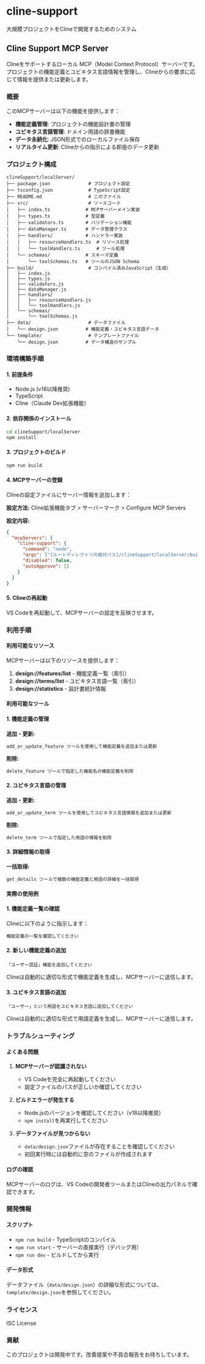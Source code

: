 # cline-support
大規模プロジェクトをClineで開発するためのシステム

## Cline Support MCP Server

Clineをサポートするローカル MCP（Model Context Protocol）サーバーです。プロジェクトの機能定義とユビキタス言語情報を管理し、Clineからの要求に応じて情報を提供または更新します。

### 概要

このMCPサーバーは以下の機能を提供します：

- **機能定義管理**: プロジェクトの機能設計書の管理
- **ユビキタス言語管理**: ドメイン用語の辞書機能
- **データ永続化**: JSON形式でのローカルファイル保存
- **リアルタイム更新**: Clineからの指示による即座のデータ更新

### プロジェクト構成

```
clineSupport/localServer/
├── package.json              # プロジェクト設定
├── tsconfig.json             # TypeScript設定
├── README.md                 # このファイル
├── src/                      # ソースコード
│   ├── index.ts             # MCPサーバーメイン実装
│   ├── types.ts             # 型定義
│   ├── validators.ts        # バリデーション機能
│   ├── dataManager.ts       # データ管理クラス
│   ├── handlers/            # ハンドラー実装
│   │   ├── resourceHandlers.ts  # リソース処理
│   │   └── toolHandlers.ts      # ツール処理
│   └── schemas/             # スキーマ定義
│       └── toolSchemas.ts   # ツールのJSON Schema
├── build/                    # コンパイル済みJavaScript（生成）
│   ├── index.js
│   ├── types.js
│   ├── validators.js
│   ├── dataManager.js
│   ├── handlers/
│   │   ├── resourceHandlers.js
│   │   └── toolHandlers.js
│   └── schemas/
│       └── toolSchemas.js
├── data/                     # データファイル
│   └── design.json          # 機能定義・ユビキタス言語データ
└── template/                 # テンプレートファイル
    └── design.json          # データ構造のサンプル
```

### 環境構築手順

#### 1. 前提条件

- Node.js (v18以降推奨)
- TypeScript
- Cline（Claude Dev拡張機能）

#### 2. 依存関係のインストール

```bash
cd clineSupport/localServer
npm install
```

#### 3. プロジェクトのビルド

```bash
npm run build
```

#### 4. MCPサーバーの登録

Clineの設定ファイルにサーバー情報を追加します：

**設定方法:**
Cline拡張機能タブ > サーバーマーク > Configure MCP Servers

**設定内容:**
```json
{
  "mcpServers": {
    "cline-support": {
      "command": "node",
      "args": ["{ルートディレクトリの絶対パス}/clineSupport/localServer/build/index.js"],
      "disabled": false,
      "autoApprove": []
    }
  }
}
```

#### 5. Clineの再起動

VS Codeを再起動して、MCPサーバーの設定を反映させます。

### 利用手順

#### 利用可能なリソース

MCPサーバーは以下のリソースを提供します：

1. **design://features/list** - 機能定義一覧（索引）
2. **design://terms/list** - ユビキタス言語一覧（索引）
3. **design://statistics** - 設計書統計情報

#### 利用可能なツール

#### 1. 機能定義の管理

**追加・更新:**
```
add_or_update_feature ツールを使用して機能定義を追加または更新
```

**削除:**
```
delete_feature ツールで指定した機能名の機能定義を削除
```

#### 2. ユビキタス言語の管理

**追加・更新:**
```
add_or_update_term ツールを使用してユビキタス言語情報を追加または更新
```

**削除:**
```
delete_term ツールで指定した用語の情報を削除
```

#### 3. 詳細情報の取得

**一括取得:**
```
get_details ツールで複数の機能定義と用語の詳細を一括取得
```

#### 実際の使用例

#### 1. 機能定義一覧の確認

Clineに以下のように指示します：
```
機能定義の一覧を確認してください
```

#### 2. 新しい機能定義の追加

```
「ユーザー認証」機能を追加してください
```

Clineは自動的に適切な形式で機能定義を生成し、MCPサーバーに送信します。

#### 3. ユビキタス言語の追加

```
「ユーザー」という用語をユビキタス言語に追加してください
```

Clineは自動的に適切な形式で用語定義を生成し、MCPサーバーに送信します。

### トラブルシューティング

#### よくある問題

1. **MCPサーバーが認識されない**
   - VS Codeを完全に再起動してください
   - 設定ファイルのパスが正しいか確認してください

2. **ビルドエラーが発生する**
   - Node.jsのバージョンを確認してください（v18以降推奨）
   - `npm install`を再実行してください

3. **データファイルが見つからない**
   - `data/design.json`ファイルが存在することを確認してください
   - 初回実行時には自動的に空のファイルが作成されます

#### ログの確認

MCPサーバーのログは、VS Codeの開発者ツールまたはClineの出力パネルで確認できます。

### 開発情報

#### スクリプト

- `npm run build` - TypeScriptのコンパイル
- `npm run start` - サーバーの直接実行（デバッグ用）
- `npm run dev` - ビルドしてから実行

#### データ形式

データファイル（`data/design.json`）の詳細な形式については、`template/design.json`を参照してください。

### ライセンス

ISC License

### 貢献

このプロジェクトは開発中です。改善提案や不具合報告をお待ちしています。
